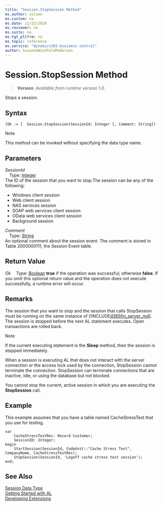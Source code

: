 ```yaml
---
title: "Session.StopSession Method"
ms.author: solsen
ms.custom: na
ms.date: 11/23/2020
ms.reviewer: na
ms.suite: na
ms.tgt_pltfrm: na
ms.topic: reference
ms.service: "dynamics365-business-central"
author: SusanneWindfeldPedersen
---
```

[//]: # (START>DO_NOT_EDIT)
[//]: # (IMPORTANT:Do not edit any of the content between here and the END>DO_NOT_EDIT.)
[//]: # (Any modifications should be made in the .xml files in the ModernDev repo.)
# Session.StopSession Method
> **Version**: _Available from runtime version 1.0._

Stops a session.


## Syntax
```
[Ok := ]  Session.StopSession(SessionId: Integer [, Comment: String])
```
> [!NOTE]
> This method can be invoked without specifying the data type name.
## Parameters
*SessionId*  
&emsp;Type: [Integer](../integer/integer-data-type.md)  
The ID of the session that you want to stop.The session can be any of the following:
-   Windows client session
-   Web client session
-   NAS services session
-   SOAP web services client session
-   OData web services client session
-   Background session
          
*Comment*  
&emsp;Type: [String](../string/string-data-type.md)  
An optional comment about the session event. The comment is stored in Table 2000000111, the Session Event table.
          


## Return Value
*Ok*
&emsp;Type: [Boolean](../boolean/boolean-data-type.md)
**true** if the operation was successful; otherwise **false**.   If you omit this optional return value and the operation does not execute successfully, a runtime error will occur.  


[//]: # (IMPORTANT: END>DO_NOT_EDIT)

## Remarks  
 The session that you want to stop and the session that calls StopSession must be running on the same instance of [!INCLUDE[d365fin_server_md](../../includes/d365fin_server_md.md)]. The session is stopped before the next AL statement executes. Open transactions are rolled back.  

> [!NOTE]  
>  If the current executing statement is the **Sleep** method, then the session is stopped immediately.  

 When a session is executing AL that does not interact with the server connection or the access lock used by the connection, StopSession cannot terminate the connection. StopSession can terminate connections that are inactive, idle, or using the database but not blocked.  

 You cannot stop the current, active session in which you are executing the **StopSession** call.  

## Example  
 This example assumes that you have a table named CacheStressTest that you use for testing.  

```al
var
    CacheStressTestRec: Record Customer;
    SessionID: Integer;
begin
    StartSession(SessionId, CodeUnit::"Cache Stress Test", CompanyName, CacheStressTestRec);  
    StopSession(SessionId, 'Logoff cache stress test session');  
end;

```

## See Also
[Session Data Type](session-data-type.md)  
[Getting Started with AL](../../devenv-get-started.md)  
[Developing Extensions](../../devenv-dev-overview.md)